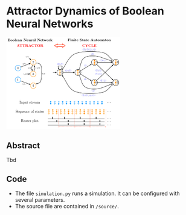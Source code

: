 # Attractor Dynamics of Boolean Neural Networks

<img src="network.pdf" width="60%"/>

## Abstract

Tbd

## Code

- The file `simulation.py` runs a simulation. It can be configured with several parameters.
- The source file are contained in `/source/`.